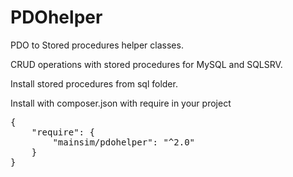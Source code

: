 # PDOhelper

PDO to Stored procedures helper classes.

CRUD operations with stored procedures for MySQL and SQLSRV.

Install stored procedures from sql folder.

Install with composer.json with require in your project

<pre>
{
    "require": {
        "mainsim/pdohelper": "^2.0"
    }
}
</pre>
